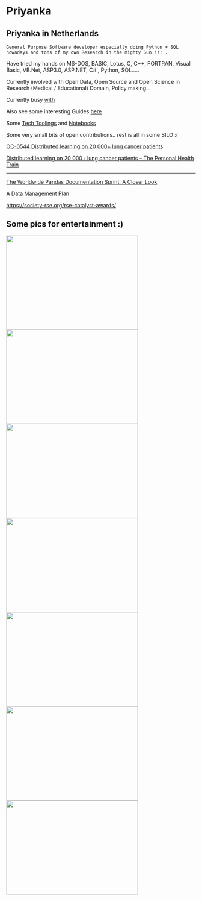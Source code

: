 # **Priyanka**
## Priyanka in Netherlands 

```
General Purpose Software developer especially doing Python + SQL nowadays and tons of my own Research in the mighty Sun !!! .
```

Have tried my hands on MS-DOS, BASIC, Lotus, C, C++, FORTRAN, Visual Basic, VB.Net, ASP3.0, ASP.NET, C# , Python, SQL.....

Currently involved with Open Data, Open Source and Open Science in Research (Medical / Educational) Domain, Policy making...

Currently busy [with](https://github.com/priya-gitTest/priya-gitTest/blob/main/TechReading.md)

Also see some interesting Guides [here](https://github.com/priya-gitTest/priya-gitTest/blob/main/Guides.md)

Some [Tech Toolings](https://github.com/priya-gitTest/priya-gitTest/blob/main/Toolings.md) and [Notebooks](https://github.com/priya-gitTest/priya-gitTest/blob/main/NoteBooks.md)

Some very small bits of open contributions.. rest is all in some SILO :(

[OC-0544 Distributed learning on 20 000+ lung cancer
patients](http://dx.doi.org/10.1016/S0167-8140(19)30964-8)

[Distributed learning on 20 000+ lung cancer patients – The Personal Health Train](http://dx.doi.org/10.1016/j.radonc.2019.11.019)

---
[The Worldwide Pandas Documentation Sprint: A Closer Look](https://numfocus.org/blog/worldwide-pandas-sprint)

[A Data Management Plan](https://dmponline.dcc.ac.uk/plans/85128/export.pdf?export%5Bquestion_headings%5D=true)

https://society-rse.org/rse-catalyst-awards/


## Some pics for entertainment :) 

<img src="https://github.com/priya-gitTest/Priyanka/assets/21082240/1db0a0f8-43cf-46e4-97bb-7d21498b9c35" width="350" height="250">

<img src="https://github.com/priya-gitTest/Priyanka/assets/21082240/71f2be18-2865-4ac6-9d62-5b79847878b1" width="350" height="250">
<img src="https://github.com/priya-gitTest/Priyanka/assets/21082240/cc91972a-b601-46e1-8d5b-0fdea68604c7" width="350" height="250">
<img src="https://github.com/priya-gitTest/Priyanka/assets/21082240/c1f709e7-d0a2-4a75-a66a-941efda901cf" width="350" height="250">
<img src="https://github.com/priya-gitTest/Priyanka/assets/21082240/04a58775-1e88-4b60-af44-963456a85ae3" width="350" height="250">
<img src="https://github.com/priya-gitTest/Priyanka/assets/21082240/d4641be1-e78a-49a4-96cc-95ab1d3607a2" width="350" height="250">
<img src="https://github.com/priya-gitTest/Priyanka/assets/21082240/62699f2c-7f08-4d29-9e84-5fbc3f27dfbb" width="350" height="250">

